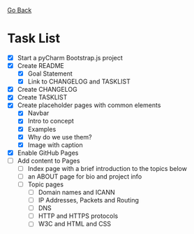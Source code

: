 [Go Back](README.md)

# Task List

- [x] Start a pyCharm Bootstrap.js project
- [x] Create README
    - [x] Goal Statement
    - [x] Link to CHANGELOG and TASKLIST
- [x] Create CHANGELOG
- [x] Create TASKLIST
- [x] Create placeholder pages with common elements
    - [x] Navbar
    - [x] Intro to concept
    - [x] Examples
    - [x] Why do we use them?
    - [x] Image with caption
- [x] Enable GitHub Pages
- [ ] Add content to Pages
    - [ ] Index page with a brief introduction to the topics below
    - [ ] an ABOUT page for bio and project info
    - [ ] Topic pages
        - [ ] Domain names and ICANN
        - [ ] IP Addresses, Packets and Routing
        - [ ] DNS
        - [ ] HTTP and HTTPS protocols
        - [ ] W3C and HTML and CSS